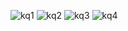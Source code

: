 ![kq1](https://github.com/user-attachments/assets/ec6c5543-1d37-43bf-946a-ef4ee8f04fdf)
![kq2](https://github.com/user-attachments/assets/e2673adb-de24-4640-ab4a-4207fc8c9997)
![kq3](https://github.com/user-attachments/assets/e6f48b1f-9b65-4b95-a408-6154dbc42fdd)
![kq4](https://github.com/user-attachments/assets/33233080-3069-4e30-835e-4399c54bafc6)
